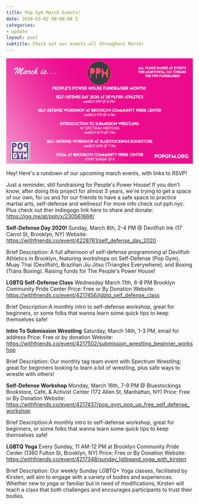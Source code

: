 ```yaml
---
title: Pop Gym March Events!
date: 2020-03-02 00:00:00 Z
categories:
- update
layout: post
subtitle: Check out our events all throughout March!
---
```


![Pop Gym February](/assets/popgymmarch.jpg)

Hey! Here's a rundown of our upcoming march events, with links to RSVP!

Just a reminder, still fundraising for People's Power House! If you don't know, after doing this project for almost 3 years, we're trying to get a space of our own, for us and for our friends to have a safe space to practice martial arts, self-defense and wellness! For more info check out pph.nyc. Plus check out ther indiegogo link here to share and donate: https://igg.me/at/pph/x/23056166#/

**Self-Defense Day 2020!**
Sunday, March 8th, 2-4 PM @ Devilfish Ink (17 Carrol St, Brooklyn, NY)
Website: https://withfriends.co/event/4228761/self_defense_day_2020

Brief Description: A full afternoon of self-defense programming at Devilfish Athletics in Brooklyn, featuring workshops on Self-Defense (Pop Gym), Muay Thai (Devilfish), Brazilian Jiu Jitsu (Triangles Everywhere), and Boxing (Trans Boxing). Raising funds for The People's Power House!

**LGBTQ Self-Defense Class**
Wednesday March 11th, 6-8 PM Brooklyn Community Pride Center
Price: Free or By Donation
Website:  https://withfriends.co/event/4217456/lgbtq_self_defense_class

Brief Description:A monthly intro to self-defense workshop, great for beginners, or some folks that wanna learn some quick tips to keep themselves safe!

**Intro To Submission Wrestling**
Saturday, March 14th, 1-3 PM, email for address
Price: Free or by donation
Website: https://withfriends.co/event/4217502/submission_wrestling_beginner_workshop

Brief Description: Our monthly tag team event with Spectrum Wrestling; great for beginners looking to learn a bit of wrestling, plus safe ways to wrestle with others!
      
**Self-Defense Workshop** 
Monday, March 16th, 7-9 PM @ Bluestockings Bookstore, Café, & Activist Center (172 Allen St, Manhattan, NY)
Price: Free or By Donation
Website:  https://withfriends.co/event/4217437/pop_gym_pop_up_free_self_defense_workshop

Brief Description:A monthly intro to self-defense workshop, great for beginners, or some folks that wanna learn some quick tips to keep themselves safe!
       
**LGBTQ Yoga**
Every Sunday, 11 AM-12 PM at Brooklyn Community Pride Center (1360 Fulton St, Brooklyn, NY)
Price: Free or By Donation
Website: https://withfriends.co/event/4217348/sunday_lgtbqand_yoga_with_kirsten
        
Brief Description: Our weekly Sunday LGBTQ+ Yoga classes, facilitated by Kirsten, will aim to engage with a variety of bodies and experiences. Whether new to yoga or familiar but in need of modifications, Kirsten will teach a class that both challenges and encourages participants to trust their bodies.

        
